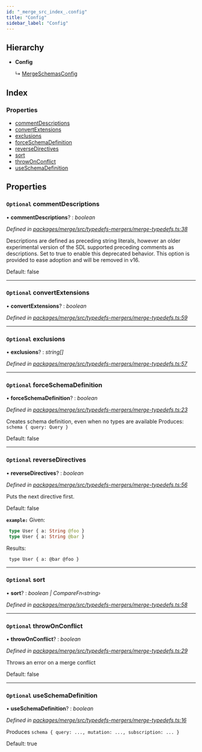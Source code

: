 ```yaml
---
id: "_merge_src_index_.config"
title: "Config"
sidebar_label: "Config"
---
```


## Hierarchy

* **Config**

  ↳ [MergeSchemasConfig](_merge_src_index_.mergeschemasconfig)

## Index

### Properties

* [commentDescriptions](_merge_src_index_.config.md#optional-commentdescriptions)
* [convertExtensions](_merge_src_index_.config.md#optional-convertextensions)
* [exclusions](_merge_src_index_.config.md#optional-exclusions)
* [forceSchemaDefinition](_merge_src_index_.config.md#optional-forceschemadefinition)
* [reverseDirectives](_merge_src_index_.config.md#optional-reversedirectives)
* [sort](_merge_src_index_.config.md#optional-sort)
* [throwOnConflict](_merge_src_index_.config.md#optional-throwonconflict)
* [useSchemaDefinition](_merge_src_index_.config.md#optional-useschemadefinition)

## Properties

### `Optional` commentDescriptions

• **commentDescriptions**? : *boolean*

*Defined in [packages/merge/src/typedefs-mergers/merge-typedefs.ts:38](https://github.com/ardatan/graphql-tools/blob/master/packages/merge/src/typedefs-mergers/merge-typedefs.ts#L38)*

Descriptions are defined as preceding string literals, however an older
experimental version of the SDL supported preceding comments as
descriptions. Set to true to enable this deprecated behavior.
This option is provided to ease adoption and will be removed in v16.

Default: false

___

### `Optional` convertExtensions

• **convertExtensions**? : *boolean*

*Defined in [packages/merge/src/typedefs-mergers/merge-typedefs.ts:59](https://github.com/ardatan/graphql-tools/blob/master/packages/merge/src/typedefs-mergers/merge-typedefs.ts#L59)*

___

### `Optional` exclusions

• **exclusions**? : *string[]*

*Defined in [packages/merge/src/typedefs-mergers/merge-typedefs.ts:57](https://github.com/ardatan/graphql-tools/blob/master/packages/merge/src/typedefs-mergers/merge-typedefs.ts#L57)*

___

### `Optional` forceSchemaDefinition

• **forceSchemaDefinition**? : *boolean*

*Defined in [packages/merge/src/typedefs-mergers/merge-typedefs.ts:23](https://github.com/ardatan/graphql-tools/blob/master/packages/merge/src/typedefs-mergers/merge-typedefs.ts#L23)*

Creates schema definition, even when no types are available
Produces: `schema { query: Query }`

Default: false

___

### `Optional` reverseDirectives

• **reverseDirectives**? : *boolean*

*Defined in [packages/merge/src/typedefs-mergers/merge-typedefs.ts:56](https://github.com/ardatan/graphql-tools/blob/master/packages/merge/src/typedefs-mergers/merge-typedefs.ts#L56)*

Puts the next directive first.

Default: false

**`example:`** 
Given:
```graphql
 type User { a: String @foo }
 type User { a: String @bar }
```

Results:
```
 type User { a: @bar @foo }
```

___

### `Optional` sort

• **sort**? : *boolean | CompareFn‹string›*

*Defined in [packages/merge/src/typedefs-mergers/merge-typedefs.ts:58](https://github.com/ardatan/graphql-tools/blob/master/packages/merge/src/typedefs-mergers/merge-typedefs.ts#L58)*

___

### `Optional` throwOnConflict

• **throwOnConflict**? : *boolean*

*Defined in [packages/merge/src/typedefs-mergers/merge-typedefs.ts:29](https://github.com/ardatan/graphql-tools/blob/master/packages/merge/src/typedefs-mergers/merge-typedefs.ts#L29)*

Throws an error on a merge conflict

Default: false

___

### `Optional` useSchemaDefinition

• **useSchemaDefinition**? : *boolean*

*Defined in [packages/merge/src/typedefs-mergers/merge-typedefs.ts:16](https://github.com/ardatan/graphql-tools/blob/master/packages/merge/src/typedefs-mergers/merge-typedefs.ts#L16)*

Produces `schema { query: ..., mutation: ..., subscription: ... }`

Default: true
